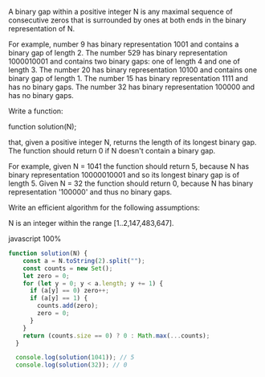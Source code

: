 A binary gap within a positive integer N is any maximal sequence of consecutive zeros that is surrounded by ones at both ends in the binary representation of N.

For example, number 9 has binary representation 1001 and contains a binary gap of length 2. The number 529 has binary representation 1000010001 and contains two binary gaps: one of length 4 and one of length 3. The number 20 has binary representation 10100 and contains one binary gap of length 1. The number 15 has binary representation 1111 and has no binary gaps. The number 32 has binary representation 100000 and has no binary gaps.

Write a function:

function solution(N);

that, given a positive integer N, returns the length of its longest binary gap. The function should return 0 if N doesn't contain a binary gap.

For example, given N = 1041 the function should return 5, because N has binary representation 10000010001 and so its longest binary gap is of length 5. Given N = 32 the function should return 0, because N has binary representation '100000' and thus no binary gaps.

Write an efficient algorithm for the following assumptions:

N is an integer within the range [1..2,147,483,647].

javascript 100%
```javascript
function solution(N) {
    const a = N.toString(2).split("");
    const counts = new Set();
    let zero = 0;
    for (let y = 0; y < a.length; y += 1) {
      if (a[y] == 0) zero++;
      if (a[y] == 1) {
        counts.add(zero);
        zero = 0;
      }
    }
    return (counts.size == 0) ? 0 : Math.max(...counts);
  }

  console.log(solution(1041)); // 5
  console.log(solution(32)); // 0

```